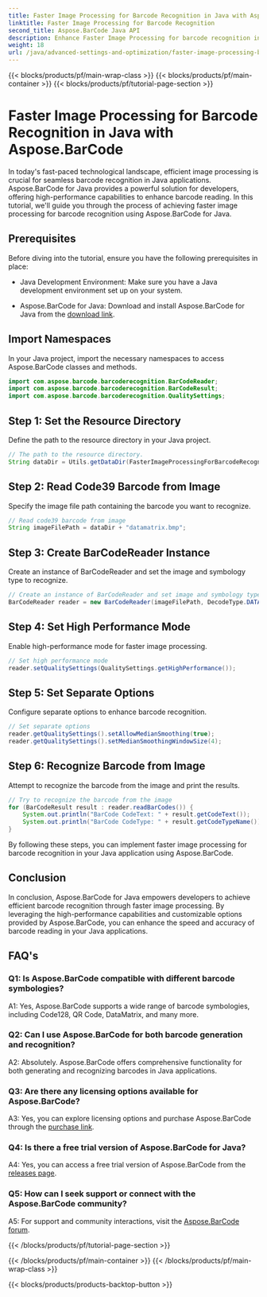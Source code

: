 ```yaml
---
title: Faster Image Processing for Barcode Recognition in Java with Aspose.BarCode
linktitle: Faster Image Processing for Barcode Recognition
second_title: Aspose.BarCode Java API
description: Enhance Faster Image Processing for barcode recognition in Java with Aspose.BarCode. Follow our step-by-step guide for faster image processing.
weight: 18
url: /java/advanced-settings-and-optimization/faster-image-processing-barcode-recognition/
---
```


{{< blocks/products/pf/main-wrap-class >}}
{{< blocks/products/pf/main-container >}}
{{< blocks/products/pf/tutorial-page-section >}}

# Faster Image Processing for Barcode Recognition in Java with Aspose.BarCode


In today's fast-paced technological landscape, efficient image processing is crucial for seamless barcode recognition in Java applications. Aspose.BarCode for Java provides a powerful solution for developers, offering high-performance capabilities to enhance barcode reading. In this tutorial, we'll guide you through the process of achieving faster image processing for barcode recognition using Aspose.BarCode for Java.

## Prerequisites

Before diving into the tutorial, ensure you have the following prerequisites in place:

- Java Development Environment: Make sure you have a Java development environment set up on your system.

- Aspose.BarCode for Java: Download and install Aspose.BarCode for Java from the [download link](https://releases.aspose.com/barcode/java/).

## Import Namespaces

In your Java project, import the necessary namespaces to access Aspose.BarCode classes and methods.

```java
import com.aspose.barcode.barcoderecognition.BarCodeReader;
import com.aspose.barcode.barcoderecognition.BarCodeResult;
import com.aspose.barcode.barcoderecognition.QualitySettings;


```

## Step 1: Set the Resource Directory

Define the path to the resource directory in your Java project.

```java
// The path to the resource directory.
String dataDir = Utils.getDataDir(FasterImageProcessingForBarcodeRecognition.class) + "BarcodeReader/advanced_features/";
```

## Step 2: Read Code39 Barcode from Image

Specify the image file path containing the barcode you want to recognize.

```java
// Read code39 barcode from image
String imageFilePath = dataDir + "datamatrix.bmp";
```

## Step 3: Create BarCodeReader Instance

Create an instance of BarCodeReader and set the image and symbology type to recognize.

```java
// Create an instance of BarCodeReader and set image and symbology type to recognize
BarCodeReader reader = new BarCodeReader(imageFilePath, DecodeType.DATA_MATRIX);
```

## Step 4: Set High Performance Mode

Enable high-performance mode for faster image processing.

```java
// Set high performance mode
reader.setQualitySettings(QualitySettings.getHighPerformance());
```

## Step 5: Set Separate Options

Configure separate options to enhance barcode recognition.

```java
// Set separate options
reader.getQualitySettings().setAllowMedianSmoothing(true);
reader.getQualitySettings().setMedianSmoothingWindowSize(4);
```

## Step 6: Recognize Barcode from Image

Attempt to recognize the barcode from the image and print the results.

```java
// Try to recognize the barcode from the image
for (BarCodeResult result : reader.readBarCodes()) {
    System.out.println("BarCode CodeText: " + result.getCodeText());
    System.out.println("BarCode CodeType: " + result.getCodeTypeName());
}
```

By following these steps, you can implement faster image processing for barcode recognition in your Java application using Aspose.BarCode.

## Conclusion

In conclusion, Aspose.BarCode for Java empowers developers to achieve efficient barcode recognition through faster image processing. By leveraging the high-performance capabilities and customizable options provided by Aspose.BarCode, you can enhance the speed and accuracy of barcode reading in your Java applications.

## FAQ's

### Q1: Is Aspose.BarCode compatible with different barcode symbologies?

A1: Yes, Aspose.BarCode supports a wide range of barcode symbologies, including Code128, QR Code, DataMatrix, and many more.

### Q2: Can I use Aspose.BarCode for both barcode generation and recognition?

A2: Absolutely. Aspose.BarCode offers comprehensive functionality for both generating and recognizing barcodes in Java applications.

### Q3: Are there any licensing options available for Aspose.BarCode?

A3: Yes, you can explore licensing options and purchase Aspose.BarCode through the [purchase link](https://purchase.aspose.com/buy).

### Q4: Is there a free trial version of Aspose.BarCode for Java?

A4: Yes, you can access a free trial version of Aspose.BarCode from the [releases page](https://releases.aspose.com/).

### Q5: How can I seek support or connect with the Aspose.BarCode community?

A5: For support and community interactions, visit the [Aspose.BarCode forum](https://forum.aspose.com/c/barcode/13).

{{< /blocks/products/pf/tutorial-page-section >}}

{{< /blocks/products/pf/main-container >}}
{{< /blocks/products/pf/main-wrap-class >}}

{{< blocks/products/products-backtop-button >}}
